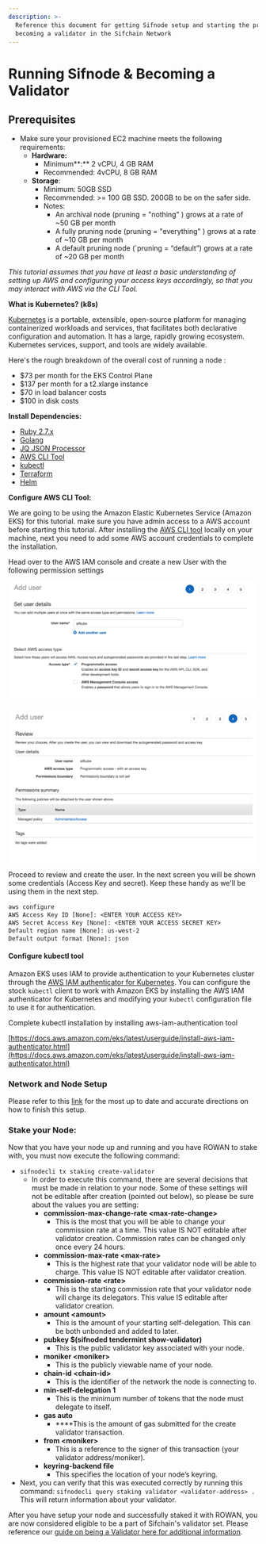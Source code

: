 ```yaml
---
description: >-
  Reference this document for getting Sifnode setup and starting the process to
  becoming a validator in the Sifchain Network
---
```


# Running Sifnode & Becoming a Validator

## Prerequisites <a id="9cbf"></a>

* Make sure your provisioned EC2 machine meets the following requirements:
  * **Hardware:**
    * Minimum**:** 2 vCPU, 4 GB RAM
    * Recommended: 4vCPU, 8 GB RAM
  * **Storage**:
    * Minimum: 50GB SSD
    * Recommended: &gt;= 100 GB SSD. 200GB to be on the safer side.
    * Notes:
      * An archival node \(pruning = "nothing" \) grows at a rate of ~50 GB per month
      * A fully pruning node \(pruning = "everything" \) grows at a rate of ~10 GB per month
      * A default pruning node \(\`pruning = “default”\) grows at a rate of ~20 GB per month

_This tutorial assumes that you have at least a basic understanding of setting up AWS and configuring your access keys accordingly, so that you may interact with AWS via the CLI Tool._

**What is Kubernetes? \(k8s\)**

[Kubernetes](https://kubernetes.io/) is a portable, extensible, open-source platform for managing containerized workloads and services, that facilitates both declarative configuration and automation. It has a large, rapidly growing ecosystem. Kubernetes services, support, and tools are widely available.

Here's the rough breakdown of the overall cost of running a node :

* $73 per month for the EKS Control Plane
* $137 per month for a t2.xlarge instance
* $70 in load balancer costs
* $100 in disk costs

**Install Dependencies:**

* [Ruby 2.7.x](https://www.ruby-lang.org/en/documentation/installation)
* [Golang](https://golang.org/doc/install)
* [JQ JSON Processor](https://stedolan.github.io/jq/)
* [AWS CLI Tool](https://aws.amazon.com/cli/)
* [kubectl](https://docs.aws.amazon.com/eks/latest/userguide/install-kubectl.html)
* [Terraform](https://learn.hashicorp.com/tutorials/terraform/install-cli)
* [Helm](https://helm.sh/docs/intro/install/)

**Configure AWS CLI Tool:**

We are going to be using the Amazon Elastic Kubernetes Service \(Amazon EKS\) for this tutorial. make sure you have admin access to a AWS account before starting this tutorial. After installing the [AWS CLI tool](https://docs.aws.amazon.com/cli/latest/userguide/cli-chap-welcome.html) locally on your machine, next you need to add some AWS account credentials to complete the installation.

Head over to the AWS IAM console and create a new User with the following permission settings

![](../../../.gitbook/assets/screen-shot-2021-01-05-at-4.46.21-am.png)

![](../../../.gitbook/assets/screen-shot-2021-01-05-at-4.52.15-am.png)

Proceed to review and create the user. In the next screen you will be shown some credentials \(Access Key and secret\). Keep these handy as we'll be using them in the next step.

```text
aws configure
AWS Access Key ID [None]: <ENTER YOUR ACCESS KEY>
AWS Secret Access Key [None]: <ENTER YOUR ACCESS SECRET KEY>
Default region name [None]: us-west-2
Default output format [None]: json
```

#### Configure kubectl tool

Amazon EKS uses IAM to provide authentication to your Kubernetes cluster through the [AWS IAM authenticator for Kubernetes](https://github.com/kubernetes-sigs/aws-iam-authenticator). You can configure the stock `kubectl` client to work with Amazon EKS by installing the AWS IAM authenticator for Kubernetes and modifying your `kubectl` configuration file to use it for authentication.

Complete kubectl installation by installing aws-iam-authentication tool

[https://docs.aws.amazon.com/eks/latest/userguide/install-aws-iam-authenticator.html](https://docs.aws.amazon.com/eks/latest/userguide/install-aws-iam-authenticator.html)

### Network and Node Setup

Please refer to this [link](https://github.com/Sifchain/sifnode/blob/develop/docs/chainOps/k8s.md) for the most up to date and accurate directions on how to finish this setup.

### Stake your Node:

Now that you have your node up and running and you have ROWAN to stake with, you must now execute the following command:

* `sifnodecli tx staking create-validator` 
  * In order to execute this command, there are several decisions that must be made in relation to your node. Some of these settings will not be editable after creation \(pointed out below\), so please be sure about the values you are setting:
    * **commission-max-change-rate &lt;max-rate-change&gt;**
      * This is the most that you will be able to change your commission rate at a time. This value IS NOT editable after validator creation. Commission rates can be changed only once every 24 hours.
    * **commission-max-rate &lt;max-rate&gt;**
      * This is the highest rate that your validator node will be able to charge. This value IS NOT editable after validator creation.
    * **commission-rate &lt;rate&gt;**
      * This is the starting commission rate that your validator node will charge its delegators. This value IS editable after validator creation.
    * **amount &lt;amount&gt;** 
      * This is the amount of your starting self-delegation. This can be both unbonded and added to later.
    * **pubkey $\(sifnoded tendermint show-validator\)** 
      * This is the public validator key associated with your node.
    * **moniker &lt;moniker&gt;**
      * This is the publicly viewable name of your node.
    * **chain-id &lt;chain-id&gt;**
      *  This is the identifier of the network the node is connecting to.
    * **min-self-delegation 1** 
      * This is the minimum number of tokens that the node must delegate to itself.
    * **gas auto** 
      *  ****This is the amount of gas submitted for the create validator transaction.
    * **from &lt;moniker&gt;** 
      * This is a reference to the signer of this transaction \(your validator address/moniker\).
    * **keyring-backend file**
      * This specifies the location of your node’s keyring.
* Next, you can verify that this was executed correctly by running this command: `sifnodecli query staking validator <validator-address> .` This will return information about your validator.

After you have setup your node and successfully staked it with ROWAN, you are now considered eligible to be a part of Sifchain's validator set. Please reference our [guide on being a Validator here for additional information](https://docs.sifchain.finance/roles/validators).   



